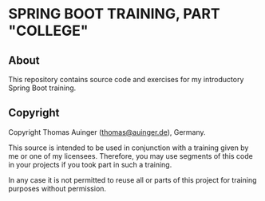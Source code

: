 # SPRING BOOT TRAINING, PART "COLLEGE"

## About

This repository contains source code and exercises for my introductory Spring Boot training.

## Copyright

Copyright Thomas Auinger (thomas@auinger.de), Germany.

This source is intended to be used in conjunction with a training given
by me or one of my licensees. Therefore, you may use segments
of this code in your projects if you took part in such a training.

In any case it is not permitted to reuse all or parts of
this project for training purposes without permission.